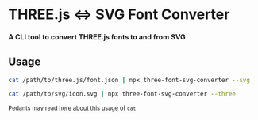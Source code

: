 # THREE.js <=> SVG Font Converter

#### A CLI tool to convert THREE.js fonts to and from SVG

## Usage

``` sh
cat /path/to/three.js/font.json | npx three-font-svg-converter --svg
```

``` sh
cat /path/to/svg/icon.svg | npx three-font-svg-converter --three
```

<sup>Pedants may read [here about this usage of `cat`](https://news.ycombinator.com/item?id=23344461)</sup>

